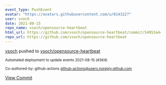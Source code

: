 ```yaml
---
event_type: PushEvent
avatar: "https://avatars.githubusercontent.com/u/814322?"
user: vsoch
date: 2021-08-15
repo_name: vsoch/opensource-heartbeat
html_url: https://github.com/vsoch/opensource-heartbeat/commit/54953a44f536a723af89923bcc8db7eda482a770
repo_url: https://github.com/vsoch/opensource-heartbeat
---
```


<a href='https://github.com/vsoch' target='_blank'>vsoch</a> pushed to <a href='https://github.com/vsoch/opensource-heartbeat' target='_blank'>vsoch/opensource-heartbeat</a>

<small>Automated deployment to update events 2021-08-15 (#364)

Co-authored-by: github-actions <github-actions@users.noreply.github.com></small>

<a href='https://github.com/vsoch/opensource-heartbeat/commit/54953a44f536a723af89923bcc8db7eda482a770' target='_blank'>View Commit</a>